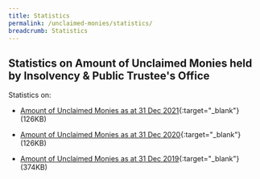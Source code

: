 ```yaml
---
title: Statistics
permalink: /unclaimed-monies/statistics/
breadcrumb: Statistics
---
```

Statistics on Amount of Unclaimed Monies held by Insolvency & Public Trustee's Office
---


Statistics on: <br>

* [Amount of Unclaimed Monies as at 31 Dec 2021](/files/Unclaimed%20Monies%20Held%20by%20IPTO%202021.pdf/){:target="_blank"}(126KB)<br>
* [Amount of Unclaimed Monies as at 31 Dec 2020](/files/Unclaimed%20Monies%20Held%20by%20IPTO%202020.pdf/){:target="_blank"}(126KB)<br>

* [Amount of Unclaimed Monies as at 31 Dec 2019](/files/Statistics%20Unclaimed%20Monies%20by%20IPTO%202019.pdf/){:target="_blank"}(374KB)<br>